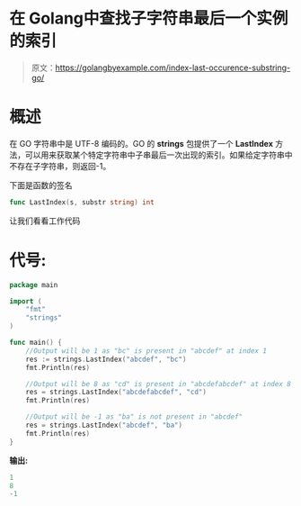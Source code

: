 # 在 Golang中查找子字符串最后一个实例的索引

> 原文：<https://golangbyexample.com/index-last-occurence-substring-go/>

# **概述**

在 GO 字符串中是 UTF-8 编码的。GO 的 **strings** 包提供了一个 **LastIndex** 方法，可以用来获取某个特定字符串中子串最后一次出现的索引。如果给定字符串中不存在子字符串，则返回-1。

下面是函数的签名

```go
func LastIndex(s, substr string) int
```

让我们看看工作代码

# **代号:**

```go
package main

import (
    "fmt"
    "strings"
)

func main() {
    //Output will be 1 as "bc" is present in "abcdef" at index 1
    res := strings.LastIndex("abcdef", "bc")
    fmt.Println(res)

    //Output will be 8 as "cd" is present in "abcdefabcdef" at index 8
    res = strings.LastIndex("abcdefabcdef", "cd")
    fmt.Println(res)

    //Output will be -1 as "ba" is not present in "abcdef"
    res = strings.LastIndex("abcdef", "ba")
    fmt.Println(res)
}
```

**输出:**

```go
1
8
-1
```